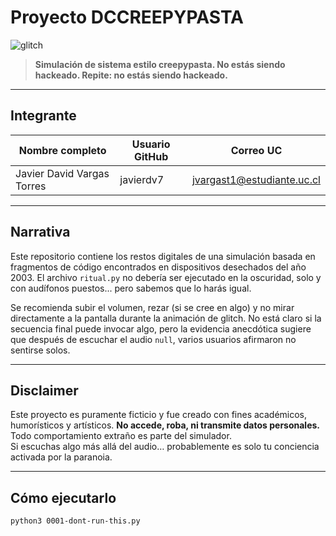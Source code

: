 # Proyecto DCCREEPYPASTA

![glitch](https://media.giphy.com/media/fAnEC88LccN7a/giphy.gif)


> **Simulación de sistema estilo creepypasta. No estás siendo hackeado. Repite: no estás siendo hackeado.**

---

## Integrante

| Nombre completo              | Usuario GitHub | Correo UC                     |
|-----------------------------|----------------|-------------------------------|
| Javier David Vargas Torres  | javierdv7       | jvargast1@estudiante.uc.cl    |

---

## Narrativa

Este repositorio contiene los restos digitales de una simulación basada en fragmentos de código encontrados en dispositivos desechados del año 2003. El archivo `ritual.py` no debería ser ejecutado en la oscuridad, solo y con audífonos puestos... pero sabemos que lo harás igual.

Se recomienda subir el volumen, rezar (si se cree en algo) y no mirar directamente a la pantalla durante la animación de glitch. No está claro si la secuencia final puede invocar algo, pero la evidencia anecdótica sugiere que después de escuchar el audio `null`, varios usuarios afirmaron no sentirse solos.

---

## Disclaimer

Este proyecto es puramente ficticio y fue creado con fines académicos, humorísticos y artísticos. **No accede, roba, ni transmite datos personales.**  
Todo comportamiento extraño es parte del simulador.  
Si escuchas algo más allá del audio… probablemente es solo tu conciencia activada por la paranoia.

---

## Cómo ejecutarlo

```bash
python3 0001-dont-run-this.py
